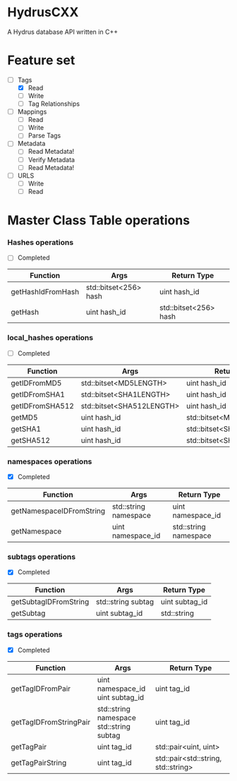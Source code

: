 # HydrusCXX

A Hydrus database API written in C++

# Feature set

- [ ] Tags
    - [X] Read
    - [ ] Write
    - [ ] Tag Relationships
- [ ] Mappings
    - [ ] Read
    - [ ] Write
    - [ ] Parse Tags
- [ ] Metadata
    - [ ] Read Metadata!
    - [ ] Verify Metadata
    - [ ] Read Metadata!
- [ ] URLS
    - [ ] Write
    - [ ] Read

# Master Class Table operations

### Hashes operations

- [ ] Completed

| Function                 | Args                                          | Return Type                         |
|--------------------------|-----------------------------------------------|-------------------------------------|
| getHashIdFromHash        | std::bitset<256> hash                         | uint hash_id                        |
| getHash                  | uint hash_id                                  | std::bitset<256> hash               |

### local_hashes operations

- [ ] Completed

| Function               | Args                       | Return Type                  |
|------------------------|----------------------------|------------------------------|
| getIDFromMD5           | std::bitset\<MD5LENGTH>    | uint hash_id                 |
| getIDFromSHA1          | std::bitset\<SHA1LENGTH>   | uint hash_id                 |
| getIDFromSHA512        | std::bitset\<SHA512LENGTH> | uint hash_id                 |
| getMD5                 | uint hash_id               | std::bitset\<MD5LENGTH>      |
| getSHA1                | uint hash_id               | std::bitset\<SHA1LENGTH>     |
| getSHA512              | uint hash_id               | std::bitset\<SHA512LENGTH>   |

### namespaces operations

- [x] Completed

| Function                 | Args                                          | Return Type            |
|--------------------------|-----------------------------------------------|------------------------|
| getNamespaceIDFromString | std::string namespace                         | uint namespace_id      |
| getNamespace             | uint namespace_id                             | std::string namespace  |

### subtags operations

- [x] Completed

| Function              | Args               | Return Type    |
|-----------------------|--------------------|----------------|
| getSubtagIDFromString | std::string subtag | uint subtag_id |
| getSubtag             | uint subtag_id     | std::string    |

### tags operations

- [x] Completed

| Function               | Args                                          | Return Type                         |
|------------------------|-----------------------------------------------|-------------------------------------|
| getTagIDFromPair       | uint namespace_id<br/> uint subtag_id         | uint tag_id                         |
| getTagIDFromStringPair | std::string namespace<br/> std::string subtag | uint tag_id                         |
| getTagPair             | uint tag_id                                   | std::pair<uint, uint>               |
| getTagPairString       | uint tag_id                                   | std::pair<std::string, std::string> |



